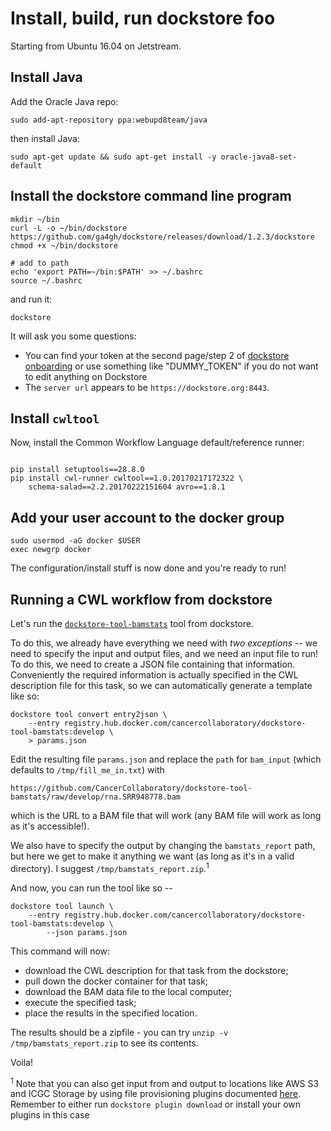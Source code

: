 # Install, build, run dockstore foo

Starting from Ubuntu 16.04 on Jetstream.

## Install Java

Add the Oracle Java repo:
```
sudo add-apt-repository ppa:webupd8team/java
```

then install Java:
```
sudo apt-get update && sudo apt-get install -y oracle-java8-set-default

```

## Install the dockstore command line program

```
mkdir ~/bin
curl -L -o ~/bin/dockstore https://github.com/ga4gh/dockstore/releases/download/1.2.3/dockstore 
chmod +x ~/bin/dockstore

# add to path
echo 'export PATH=~/bin:$PATH' >> ~/.bashrc
source ~/.bashrc
```

and run it:

```
dockstore
```
It will ask you some questions:

* You can find your token at the second page/step 2 of [dockstore onboarding](https://dockstore.org/onboarding) or use something like "DUMMY_TOKEN" if you do not want to edit anything on Dockstore
* The `server url` appears to be `https://dockstore.org:8443`.

## Install `cwltool`

Now, install the Common Workflow Language default/reference runner:
```

pip install setuptools==28.8.0
pip install cwl-runner cwltool==1.0.20170217172322 \
    schema-salad==2.2.20170222151604 avro==1.8.1
```

## Add your user account to the docker group

```
sudo usermod -aG docker $USER
exec newgrp docker
```

The configuration/install stuff is now done and you're ready to run!

## Running a CWL workflow from dockstore

Let's run the [`dockstore-tool-bamstats`](https://dockstore.org/containers/registry.hub.docker.com/cancercollaboratory/dockstore-tool-bamstats) tool from dockstore.

To do this, we already have everything we need with *two exceptions* -- we need to specify the input and output files, and we need an input file to run!  To do this,  we need to create a
JSON file containing that information.  Conveniently the
required information is actually specified in the CWL description file for this task, so we can automatically generate a template like so:

```
dockstore tool convert entry2json \
    --entry registry.hub.docker.com/cancercollaboratory/dockstore-tool-bamstats:develop \
    > params.json
```

Edit the resulting file `params.json` and replace the `path` for `bam_input` (which defaults to `/tmp/fill_me_in.txt`) with 

```
https://github.com/CancerCollaboratory/dockstore-tool-bamstats/raw/develop/rna.SRR948778.bam
```
which is the URL to a BAM file that will work (any BAM file will work as long as it's accessible!).

We also have to specify the output by changing the `bamstats_report` path, but here we get to make it anything we want (as long as it's in a valid directory). I suggest `/tmp/bamstats_report.zip`.<sup>1</sup>

And now, you can run the tool like so --

```
dockstore tool launch \
    --entry registry.hub.docker.com/cancercollaboratory/dockstore-tool-bamstats:develop \
        --json params.json
```

This command will now:
* download the CWL description for that task from the dockstore;
* pull down the docker container for that task;
* download the BAM data file to the local computer;
* execute the specified task;
* place the results in the specified location.

The results should be a zipfile - you can try `unzip -v /tmp/bamstats_report.zip` to see its contents.

Voila!

<sup>1</sup> Note that you can also get input from and output to locations like AWS S3 and ICGC Storage by using file provisioning plugins documented [here](https://dockstore.org/docs/advanced-features#file-provisioning). Remember to either run `dockstore plugin download` or install your own plugins in this case
